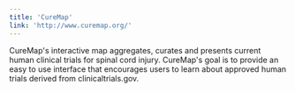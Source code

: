 ```yaml
---
title: 'CureMap'
link: 'http://www.curemap.org/'
---
```


CureMap's interactive map aggregates, curates and presents current human clinical trials for spinal cord injury.  CureMap's goal is to provide an easy to use interface that encourages users to learn about approved human trials derived from clinicaltrials.gov.
